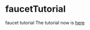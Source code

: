 # faucetTutorial
faucet tutorial 
The tutorial now is [here](https://docs.faucet.nz/en/latest/tutorials/index.html) 
